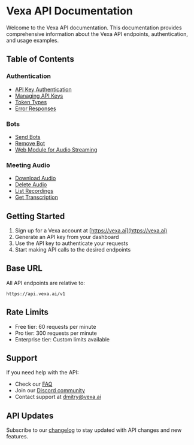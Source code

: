 # Vexa API Documentation

Welcome to the Vexa API documentation. This documentation provides comprehensive information about the Vexa API endpoints, authentication, and usage examples.

## Table of Contents

### Authentication
- [API Key Authentication](./authentication.md#api-key-authentication)
- [Managing API Keys](./authentication.md#managing-api-keys)
- [Token Types](./authentication.md#token-types)
- [Error Responses](./authentication.md#error-responses)

### Bots
- [Send Bots](./bots.md#send-bots)
- [Remove Bot](./bots.md#remove-bot)
- [Web Module for Audio Streaming](./bots.md#web-module-for-audio-streaming)

### Meeting Audio
- [Download Audio](./meeting-audio.md#download-audio)
- [Delete Audio](./meeting-audio.md#delete-audio)
- [List Recordings](./meeting-audio.md#list-recordings)
- [Get Transcription](./meeting-audio.md#get-transcription)

## Getting Started

1. Sign up for a Vexa account at [https://vexa.ai](https://vexa.ai)
2. Generate an API key from your dashboard
3. Use the API key to authenticate your requests
4. Start making API calls to the desired endpoints

## Base URL

All API endpoints are relative to:

```
https://api.vexa.ai/v1
```

## Rate Limits

- Free tier: 60 requests per minute
- Pro tier: 300 requests per minute
- Enterprise tier: Custom limits available

## Support

If you need help with the API:

- Check our [FAQ](https://vexa.ai/faq)
- Join our [Discord community](https://discord.gg/Ga9duGkVz9)
- Contact support at dmitry@vexa.ai

## API Updates

Subscribe to our [changelog](https://vexa.ai/changelog) to stay updated with API changes and new features. 